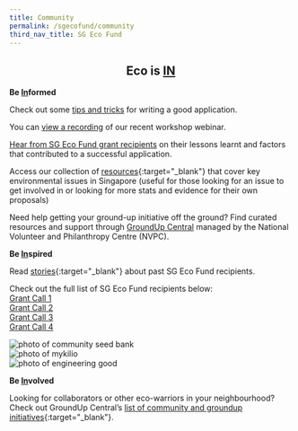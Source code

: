 ```yaml
---
title: Community
permalink: /sgecofund/community
third_nav_title: SG Eco Fund
---
```


 <center><h2>Eco is <b><u>IN</u></b></h2></center>

<p><b>Be <u>In</u>formed</b></p>

Check out some <a href="/resources/SG Eco Fund GC3 briefing deck 2022.pdf">tips and tricks</a> for writing a good application.

You can <a href="https://youtu.be/ousYLD2ehVg">view a recording</a> of our recent workshop webinar. 

<a href="https://youtu.be/Vd5HCvYFPAg">Hear from SG Eco Fund grant recipients</a> on their lessons learnt and factors that contributed to a successful application.

Access our collection of [resources](/resources/){:target="_blank"} that cover key environmental issues in Singapore (useful for those looking for an issue to get involved in or looking for more stats and evidence for their own proposals)

Need help getting your ground-up initiative off the ground? Find curated resources and support through <a href="https://www.groundupcentral.sg" target="_blank">GroundUp Central</a> managed by the National Volunteer and Philanthropy Centre (NVPC).
 

<!--View the [slides](/resources/SG-Eco-Fund-workshop-slides.pdf){:target="_blank"} presented at our workshop.

View the [list of projects](/resources/awarded-projects.pdf){:target="_blank"} that were awarded in the first grant call back in May 2021.

Watch this recording of the SG Eco Fund Workshop to learn tips on crafting a good proposal:

<iframe title="SG Eco Fund Workshop" width="560" height="315" src="https://www.youtube.com/embed/ld5pez-3b2g" title="YouTube video player" frameborder="0" allow="accelerometer; clipboard-write; encrypted-media; gyroscope; picture-in-picture" allowfullscreen></iframe>

View the SG Eco Fund [Press Release]() -->

<b>Be <u>In</u>spired</b>

Read [stories](https://medium.com/greenplan/tagged/sg-eco-fund){:target="_blank"} about past SG Eco Fund recipients.

Check out the full list of SG Eco Fund recipients below:  
[Grant Call 1](/files/sgecofund/SGEF-GC1-COMPLETE.pdf)  
[Grant Call 2](/files/sgecofund/SGEF-GC2-COMPLETE.pdf)  
[Grant Call 3](/files/sgecofund/SGEF-GC3-COMPLETE.pdf)  
[Grant Call 4](/files/sgecofund/SGEF-GC4-COMPLETE.pdf)  

<img src="/files/sgecofund/sgeco-community-seed-bank.jpeg" alt="photo of community seed bank"><br>
<img src="/files/sgecofund/sgeco-mykilio.jpeg" alt="photo of mykilio"><br>
<img src="/files/sgecofund/sgeco-engineering-good.jpg" alt="photo of engineering good">

<b>Be <u>In</u>volved</b>
 
Looking for collaborators or other eco-warriors in your neighbourhood? Check out GroundUp Central’s [list of community and groundup initiatives](https://www.groundupcentral.sg/collaborate){:target="_blank"}.
 
